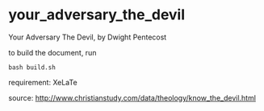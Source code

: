 # your_adversary_the_devil
Your Adversary The Devil, by Dwight Pentecost

to build the document, run
```
bash build.sh
```

requirement: XeLaTe

source: http://www.christianstudy.com/data/theology/know_the_devil.html

